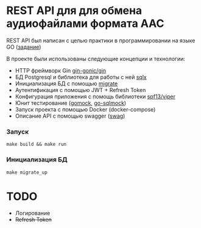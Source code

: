 # REST API для для обмена аудиофайлами формата AAC

REST API был написан с целью практики в программировании на языке GO ([задание](TASK.md))

В проекте были использованы следующие концепции и технологии:
- HTTP фреймворк Gin <a href="https://github.com/gin-gonic/gin">gin-gonic/gin</a>
- БД Postgresql и библиотека для работы с ней <a href="https://github.com/jmoiron/sqlx">sqlx</a>
- Инициализация БД с помощью <a href="https://github.com/golang-migrate/migrate">migrate</a>
- Аутентификация  с помощью JWT + Refresh Token 
- Конфигурация приложения с помощь библиотеки <a href="https://github.com/spf13/viper">spf13/viper</a>
- Юнит тестирование (<a href="github.com/golang/mock/gomock">gomock</a>, <a href="https://github.com/DATA-DOG/go-sqlmock">go-sqlmock</a>)
- Запуск проекта с помощью Docker (docker-compose)
- Описание API с помощью swagger (<a href="https://github.com/swaggo/swag">swag</a>)


### Запуск
```
make build && make run
```

### Инициализация БД
```
make migrate_up
```


# TODO
 - Логирование
 - ~~Refresh Token~~
